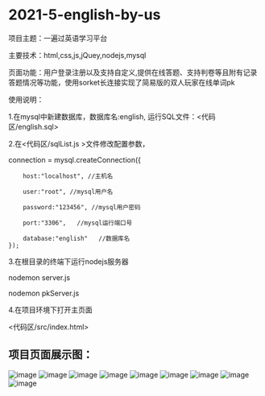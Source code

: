 # 2021-5-english-by-us
项目主题：一遍过英语学习平台

主要技术：html,css,js,jQuey,nodejs,mysql

页面功能：用户登录注册以及支持自定义,提供在线答题、支持判卷等且附有记录答题情况等功能，使用sorket长连接实现了简易版的双人玩家在线单词pk

使用说明：

1.在mysql中新建数据库，数据库名:english, 运行SQL文件：<代码区/english.sql>

2.在<代码区/sqlList.js >文件修改配置参数，

connection = mysql.createConnection({
 
        host:"localhost", //主机名
				
        user:"root", //mysql用户名
				
        password:"123456", //mysql用户密码
				
        port:"3306",   //mysql运行端口号
				
        database:"english"   //数据库名
    });
    
3.在根目录的终端下运行nodejs服务器

nodemon server.js

nodemon pkServer.js

4.在项目环境下打开主页面

<代码区/src/index.html>

## 项目页面展示图：
![image](https://user-images.githubusercontent.com/54969710/123645616-128f4400-d859-11eb-8e41-9501bc4fa76a.png)
![image](https://user-images.githubusercontent.com/54969710/123646286-a7923d00-d859-11eb-90a8-8d305e3bed14.png)
![image](https://user-images.githubusercontent.com/54969710/123646475-d4465480-d859-11eb-8bdc-b0c107c2d04a.png)
![image](https://user-images.githubusercontent.com/54969710/123646612-f4761380-d859-11eb-937a-c6594b8223ab.png)
![image](https://user-images.githubusercontent.com/54969710/123646650-fd66e500-d859-11eb-91fa-813bd953d438.png)
![image](https://user-images.githubusercontent.com/54969710/123646762-14a5d280-d85a-11eb-9d17-c2a58de57de7.png)
![image](https://user-images.githubusercontent.com/54969710/123646951-4159ea00-d85a-11eb-93fd-8afe0e14fb8b.png)
![image](https://user-images.githubusercontent.com/54969710/123646894-356e2800-d85a-11eb-96a6-dc09dbceae48.png)
![image](https://user-images.githubusercontent.com/54969710/123647080-5d5d8b80-d85a-11eb-9020-eb6a12ceb82d.png)




